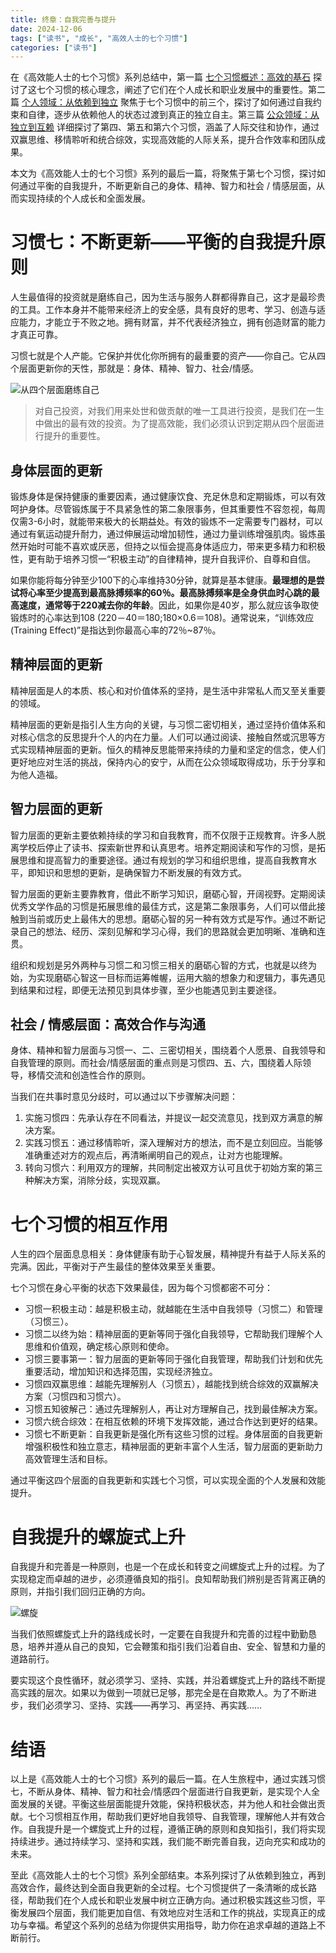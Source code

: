 ```yaml
---
title: 终章：自我完善与提升
date: 2024-12-06
tags: ["读书", "成长", "高效人士的七个习惯"]
categories: ["读书"]
---
```


在《高效能人士的七个习惯》系列总结中，第一篇 [七个习惯概述：高效的基石](/post/2024/the-7-habits-1) 探讨了这七个习惯的核心理念，阐述了它们在个人成长和职业发展中的重要性。第二篇 [个人领域：从依赖到独立](/post/2024/the-7-habits-2) 聚焦于七个习惯中的前三个，探讨了如何通过自我约束和自律，逐步从依赖他人的状态过渡到真正的独立自主。第三篇 [公众领域：从独立到互赖](/post/2024/the-7-habits-3) 详细探讨了第四、第五和第六个习惯，涵盖了人际交往和协作，通过双赢思维、移情聆听和统合综效，实现高效能的人际关系，提升合作效率和团队成果。

本文为《高效能人士的七个习惯》系列的最后一篇，将聚焦于第七个习惯，探讨如何通过平衡的自我提升，不断更新自己的身体、精神、智力和社会 / 情感层面，从而实现持续的个人成长和全面发展。

# 习惯七：不断更新——平衡的自我提升原则

人生最值得的投资就是磨练自己，因为生活与服务人群都得靠自己，这才是最珍贵的工具。工作本身并不能带来经济上的安全感，具有良好的思考、学习、创造与适应能力，才能立于不败之地。拥有财富，并不代表经济独立，拥有创造财富的能力才真正可靠。

习惯七就是个人产能。它保护并优化你所拥有的最重要的资产——你自己。它从四个层面更新你的天性，那就是：身体、精神、智力、社会/情感。

![从四个层面磨练自己](./img/从四个层面磨练自己.png)

>对自己投资，对我们用来处世和做贡献的唯一工具进行投资，是我们在一生中做出的最有效的投资。为了提高效能，我们必须认识到定期从四个层面进行提升的重要性。

## 身体层面的更新

锻炼身体是保持健康的重要因素，通过健康饮食、充足休息和定期锻炼，可以有效呵护身体。尽管锻炼属于不具紧急性的第二象限事务，但其重要性不容忽视，每周仅需3-6小时，就能带来极大的长期益处。有效的锻炼不一定需要专门器材，可以通过有氧运动提升耐力，通过伸展运动增加韧性，通过力量训练增强肌肉。锻炼虽然开始时可能不喜欢或厌恶，但持之以恒会提高身体适应力，带来更多精力和积极性，更有助于培养习惯一“积极主动”的自律精神，提升自我评价、自尊和自信。

如果你能将每分钟至少100下的心率维持30分钟，就算是基本健康。**最理想的是尝试将心率至少提高到最高脉搏频率的60％。最高脉搏频率是全身供血时心跳的最高速度，通常等于220减去你的年龄**。因此，如果你是40岁，那么就应该争取使锻炼时的心率达到108 (220－40＝180;180×0.6＝108)。通常说来，​“训练效应(Training Effect)”是指达到你最高心率的72％~87％。

## 精神层面的更新

精神层面是人的本质、核心和对价值体系的坚持，是生活中非常私人而又至关重要的领域。

精神层面的更新是指引人生方向的关键，与习惯二密切相关，通过坚持价值体系和对核心信念的反思提升个人的内在力量。人们可以通过阅读、接触自然或沉思等方式实现精神层面的更新。恒久的精神反思能带来持续的力量和坚定的信念，使人们更好地应对生活的挑战，保持内心的安宁，从而在公众领域取得成功，乐于分享和为他人造福。

## 智力层面的更新

智力层面的更新主要依赖持续的学习和自我教育，而不仅限于正规教育。许多人脱离学校后停止了读书、探索新世界和认真思考。培养定期阅读和写作的习惯，是拓展思维和提高智力的重要途径。通过有规划的学习和组织思维，提高自我教育水平，即知识和思想的更新，是确保智力不断发展的有效方式。

智力层面的更新主要靠教育，借此不断学习知识，磨砺心智，开阔视野。定期阅读优秀文学作品的习惯是拓展思维的最佳方式，这是第二象限事务，人们可以借此接触到当前或历史上最伟大的思想。磨砺心智的另一种有效方式是写作。通过不断记录自己的想法、经历、深刻见解和学习心得，我们的思路就会更加明晰、准确和连贯。

组织和规划是另外两种与习惯二和习惯三相关的磨砺心智的方式，也就是以终为始，为实现磨砺心智这一目标而运筹帷幄，运用大脑的想象力和逻辑力，事先遇见到结果和过程，即便无法预见到具体步骤，至少也能遇见到主要途径。

## 社会 / 情感层面：高效合作与沟通

身体、精神和智力层面与习惯一、二、三密切相关，围绕着个人愿景、自我领导和自我管理的原则。而社会/情感层面的重点则是习惯四、五、六，围绕着人际领导，移情交流和创造性合作的原则。

当我们在共事时意见分歧时，可以通过以下步骤解决问题：
1. 实施习惯四：先承认存在不同看法，并提议一起交流意见，找到双方满意的解决方案。
2. 实践习惯五：通过移情聆听，深入理解对方的想法，而不是立刻回应。当能够准确重述对方的观点后，再清晰阐明自己的观点，让对方也能理解。
3. 转向习惯六：利用双方的理解，共同制定出被双方认可且优于初始方案的第三种解决方案，消除分歧，实现双赢。

# 七个习惯的相互作用

人生的四个层面息息相关：身体健康有助于心智发展，精神提升有益于人际关系的完满。因此，平衡对于产生最佳的整体效果至关重要。

七个习惯在身心平衡的状态下效果最佳，因为每个习惯都密不可分：
- 习惯一积极主动：越是积极主动，就越能在生活中自我领导（习惯二）和管理（习惯三）。
- 习惯二以终为始：精神层面的更新等同于强化自我领导，它帮助我们理解个人思维和价值观，确定核心原则和使命。
- 习惯三要事第一：智力层面的更新等同于强化自我管理，帮助我们计划和优先重要活动，增加知识和选择范围，实现经济独立。
- 习惯四双赢思维：越能先理解别人（习惯五），越能找到统合综效的双赢解决方案（习惯四和习惯六）。
- 习惯五知彼解己：通过先理解别人，再让对方理解自己，找到最佳解决方案。
- 习惯六统合综效：在相互依赖的环境下发挥效能，通过合作达到更好的结果。
- 习惯七不断更新：自我更新是强化所有这些习惯的过程。身体层面的自我更新增强积极性和独立意志，精神层面的更新丰富个人生活，智力层面的更新助力高效管理生活和目标。

通过平衡这四个层面的自我更新和实践七个习惯，可以实现全面的个人发展和效能提升。

# 自我提升的螺旋式上升

自我提升和完善是一种原则，也是一个在成长和转变之间螺旋式上升的过程。为了实现稳定而卓越的进步，必须遵循良知的指引。良知帮助我们辨别是否背离正确的原则，并指引我们回归正确的方向。

![螺旋](./img/螺旋.jpg)

当我们依照螺旋式上升的路线成长时，一定要在自我提升和完善的过程中勤勤恳恳，培养并遵从自己的良知，它会鞭策和指引我们沿着自由、安全、智慧和力量的道路前行。

要实现这个良性循环，就必须学习、坚持、实践，并沿着螺旋式上升的路线不断提高实践的层次。如果以为做到一项就已足够，那完全是在自欺欺人。为了不断进步，我们必须学习、坚持、实践——再学习、再坚持、再实践……

# 结语

以上是《高效能人士的七个习惯》系列的最后一篇。在人生旅程中，通过实践习惯七，不断从身体、精神、智力和社会/情感四个层面进行自我更新，是实现个人全面发展的关键。平衡这些层面能提升效能，保持积极状态，并为他人和社会做出贡献。七个习惯相互作用，帮助我们更好地自我领导、自我管理，理解他人并有效合作。自我提升是一个螺旋式上升的过程，遵循正确的原则和良知指引，我们将实现持续进步。通过持续学习、坚持和实践，我们能不断完善自我，迈向充实和成功的未来。

至此《高效能人士的七个习惯》系列全部结束。本系列探讨了从依赖到独立，再到高效合作，最终达到全面自我更新的全过程。七个习惯提供了一条清晰的成长路径，帮助我们在个人成长和职业发展中树立正确方向。通过积极实践这些习惯，平衡发展四个层面，我们能更加自信、有效地应对生活和工作的挑战，实现真正的成功与幸福。希望这个系列的总结为你提供实用指导，助力你在追求卓越的道路上不断前行。